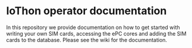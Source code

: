# IoThon operator documentation

In this repository we provide documentation on how to get started with writing your own SIM cards, accessing the ePC cores and adding the SIM cards to the database. Please see the wiki for the documentation.
